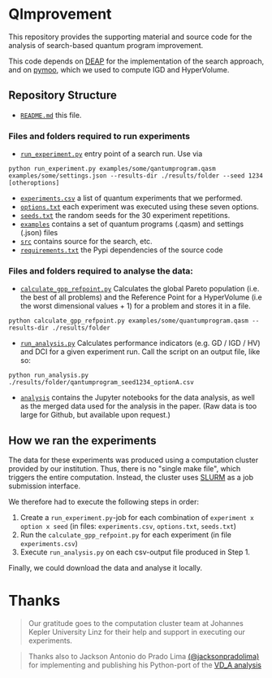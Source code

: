 # QImprovement

This repository provides the supporting material and source code for the analysis of search-based quantum program improvement.

This code depends on [DEAP](https://deap.readthedocs.io/) for the implementation of the search approach, 
and on [pymoo](https://pymoo.org/), which we used to compute IGD and HyperVolume.

## Repository Structure

* [`README.md`](README.md) this file.

### Files and folders required to run experiments
* [`run_experiment.py`](run_experiment.py) entry point of a search run. Use via 
```
python run_experiment.py examples/some/qantumprogram.qasm examples/some/settings.json --results-dir ./results/folder --seed 1234 [otheroptions]
```
* [`experiments.csv`](experiments.csv) a list of quantum experiments that we performed.
* [`options.txt`](options.txt) each experiment was executed using these seven options.
* [`seeds.txt`](seeds.txt) the random seeds for the 30 experiment repetitions.
* [`examples`](examples) contains a set of quantum programs (.qasm) and settings (.json) files
* [`src`](src) contains source for the search, etc.
* [`requirements.txt`](requirements.txt) the Pypi dependencies of the source code

### Files and folders required to analyse the data:
* [`calculate_gpp_refpoint.py`](calculate_gpp_refpoint.py) Calculates the global Pareto population (i.e. the best of all problems) and the Reference Point for a HyperVolume (i.e the worst dimensional values + 1) for a problem and stores it in a file.
```
python calculate_gpp_refpoint.py examples/some/quantumprogram.qasm --results-dir ./results/folder
```
* [`run_analysis.py`](run_analysis.py) Calculates performance indicators (e.g. GD / IGD / HV) and DCI for a given experiment run.
Call the script on an output file, like so:
```
python run_analysis.py ./results/folder/qantumprogram_seed1234_optionA.csv
```
* [`analysis`](analysis) contains the Jupyter notebooks for the data analysis, as well as the merged data used for the analysis in the paper.
  (Raw data is too large for Github, but available upon request.)

## How we ran the experiments

The data for these experiments was produced using a computation cluster provided by our institution.
Thus, there is no "single make file", which triggers the entire computation.
Instead, the cluster uses [SLURM](https://slurm.schedmd.com/) as a job submission interface.

We therefore had to execute the following steps in order:
1. Create a `run_experiment.py`-job for each combination of `experiment x option x seed` (in files: `experiments.csv`, `options.txt`, `seeds.txt`)
2. Run the `calculate_gpp_refpoint.py` for each experiment (in file `experiments.csv`)
3. Execute `run_analysis.py` on each csv-output file produced in Step 1.

Finally, we could download the data and analyse it locally.


# Thanks

> Our gratitude goes to the computation cluster team at Johannes Kepler University Linz for their help and support in executing our experiments.


> Thanks also to Jackson Antonio do Prado Lima [(@jacksonpradolima)](https://gist.github.com/jacksonpradolima) for implementing and publishing
his Python-port of the [VD_A analysis](https://gist.github.com/jacksonpradolima/f9b19d65b7f16603c837024d5f8c8a65)